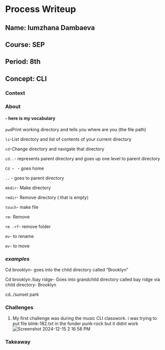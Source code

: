 # Process Writeup
## Name: Iumzhana Dambaeva
## Course: SEP
## Period: 8th
## Concept: CLI


### Context


### About 
#### - here is my vocabulary 
```pwd```Print working directory and tells you where are you (the file path)

```ls```-List directory and list of contents of your current directory

```cd```-Change directory and navigate that directory 

```cd..```- represents parent directory and goes up one level to parent directory

```Cd ~ ``` - goes home

```..``` - goes to parent directory

```mkdir```- Make  directory 

```rmdir```- Remove directory ( that is empty)

```touch```- make file 

```rm```- Remove 

```rm -rf```- remove folder

```mv```- to rename

```mv```- to move




 ### _examples_
Cd brooklyn- goes into the child directory called “Brooklyn”

Cd brooklyn /bay ridge- Goes into grandchild directory called bay ridge via child directory- Brooklyn 

cd../sunset park

### Challenges
1. My first challenge was during the music CLI classwork. i was trying to put file  blink-182.txt in the fonder punk-rock but it didnt work
   ![Screenshot 2024-12-15 2 16 58 PM](https://github.com/user-attachments/assets/ce19e181-6527-4a70-a1d9-3bc5018baeb2)

   


  
### Takeaway

